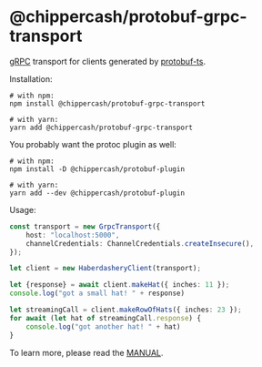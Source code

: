@chippercash/protobuf-grpc-transport
===========================

[gRPC](https://grpc.io/) transport for clients generated by [protobuf-ts](https://github.com/timostamm/protobuf-ts/).

Installation:

```shell script
# with npm:
npm install @chippercash/protobuf-grpc-transport

# with yarn:
yarn add @chippercash/protobuf-grpc-transport
```


You probably want the protoc plugin as well: 
          
```shell script
# with npm:
npm install -D @chippercash/protobuf-plugin

# with yarn:
yarn add --dev @chippercash/protobuf-plugin
```
                       

Usage:
```typescript
const transport = new GrpcTransport({
    host: "localhost:5000",
    channelCredentials: ChannelCredentials.createInsecure(),
});

let client = new HaberdasheryClient(transport);

let {response} = await client.makeHat({ inches: 11 });
console.log("got a small hat! " + response)

let streamingCall = client.makeRowOfHats({ inches: 23 });
for await (let hat of streamingCall.response) {
    console.log("got another hat! " + hat)
}
```


To learn more, please read the [MANUAL](https://github.com/timostamm/protobuf-ts/blob/master/MANUAL.md#grpc-transport).   

